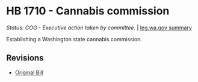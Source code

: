 # HB 1710 - Cannabis commission
*Status: COG - Executive action taken by committee.* | [leg.wa.gov summary](https://app.leg.wa.gov/billsummary?BillNumber=1710&Year=2021)

Establishing a Washington state cannabis commission.

## Revisions
* [Original Bill](1/)